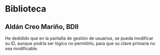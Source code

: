 # Biblioteca
## Aldán Creo Mariño, BDII

He dedidido que en la pantalla de gestión de usuarios, se pueda modificar su ID, aunque podría ser lógico no permitirlo, para que su clave primaria no sea modificable.